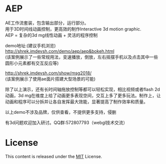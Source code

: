 # AEP


AE工作流套装，包含输出部分，运行部分。  
用于3D时间线动画控制，更高效的制作Interactive 3d motion graphic.  
AEP = 复杂的3d mg线性动画 + 灵活的程序控制  
  
demo地址:(建议手机浏览)  
http://shrek.imdevsh.com/demo/aep/aep&bokeh.html  
(该案例展示了一些常规用法，变速播放，倒放，左右摇摆手机以及点击其中一些圆形小元素都有交互反应等)  

http://shrek.imdevsh.com/show/msg2018/  
(该案例展示了使用ae面片搭建大型场景的可能)  

除了以上演示，还有长时间轴拖放控制等都可以轻松实现，相比视频或者flash 2d动画，3d mg在维度上给了动画更多表现空间，交互上多了更多玩法。制作上，让动画和程序可以分拆并让各自发挥最大效能，显著提高了制作效率和质量。  


以上demo不涉及品牌，仅供查看，不提供更多支持，侵删  


有3d问题欢迎加入研讨。QQ群:572807793（webgl技术交流）  


# License
This content is released under the [MIT](http://opensource.org/licenses/MIT) License.